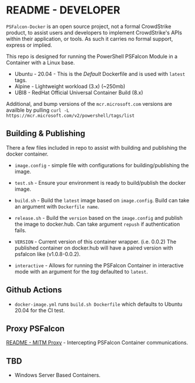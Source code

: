 # README - DEVELOPER

`PSFalcon-Docker` is an open source project, not a formal CrowdStrike product, to assist users and developers to implement CrowdStrike's APIs within their application, or tools. As such it carries no formal support, express or implied.

This repo is designed for running the PowerShell PSFalcon Module in a Container with a Linux base.

* Ubuntu - 20.04 - This is the *Default* Dockerfile and is used with `latest` tags. 
* Alpine - Lightweight workload (3.x) (~250mb)
* UBI8 - RedHat Official Universal Container Build (8.x)

Additional, and bump versions of the `mcr.microsoft.com` versions are availble by pulling `curl -L https://mcr.microsoft.com/v2/powershell/tags/list`

## Building & Publishing

There a few files included in repo to assist with building and publishing the docker container.

* `image.config` - simple file with configurations for building/publishing the image.
* `test.sh` - Ensure your environment is ready to build/publish the docker image.
* `build.sh` - Build the `latest` image based on `image.config`. Build can take an argument with `Dockerfile name`.
* `release.sh` - Build the `version` based on the `image.config` and publish the image to docker.hub. Can take argument `repush` if authentication fails.
* `VERSION` - Current version of this container wrapper. (i.e. 0.0.2) The published container on docker.hub will have a paired version with psfalcon like (v1.0.8-0.0.2).

* `interactive` - Allows for running the PSFalcon Container in interactive mode with an argument for the *tag* defaulted to `latest`.

## Github Actions

* `docker-image.yml` runs `build.sh Dockerfile` which defaults to Ubuntu 20.04 for the CI test.

## Proxy PSFalcon

[README - MITM Proxy](proxy/README.mitm.md) - Intercepting PSFalcon Container communications.

## TBD

* Windows Server Based Containers.
